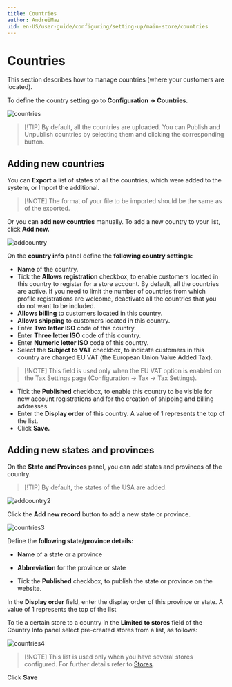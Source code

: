```yaml
---
title: Countries
author: AndreiMaz
uid: en-US/user-guide/configuring/setting-up/main-store/countries
---
```


# Countries

This section describes how to manage countries (where your customers are located).

To define the country setting go to **Configuration → Countries.**

![countries](_static/countries/countries1_1.png)

> [!TIP] By default, all the countries are uploaded. You can Publish and Unpublish countries by selecting them and clicking the corresponding button.

## Adding new countries

You can **Export** a list of states of all the countries, which were added to the system, or Import the additional.

> [!NOTE] The format of your file to be imported should be the same as of the exported.

Or you can **add new countries** manually. To add a new country to your list, click **Add new.**

![addcountry](_static/countries/addcountry.png)

On the **country info** panel define the **following country settings:**

* **Name** of the country.
* Tick the **Allows registration** checkbox, to enable customers located in this country to register for a store account. By default, all the countries are active. If you need to limit the number of countries from which profile registrations are welcome, deactivate all the countries that you do not want to be included.
* **Allows billing** to customers located in this country.
* **Allows shipping** to customers located in this country.
* Enter **Two letter ISO** code of this country.
* Enter **Three letter ISO** code of this country.
* Enter **Numeric letter ISO** code of this country.
* Select the **Subject to VAT** checkbox, to indicate customers in this country are charged EU VAT (the European Union Value Added Tax).

> [!NOTE] This field is used only when the EU VAT option is enabled on the Tax Settings page (Configuration → Tax → Tax Settings).

* Tick the **Published** checkbox, to enable this country to be visible for new account registrations and for the creation of shipping and billing addresses.
* Enter the **Display order** of this country. A value of 1 represents the top of the list.
* Click **Save.**

## Adding new states and provinces

On the **State and Provinces** panel, you can add states and provinces of the country.

> [!TIP] By default, the states of the USA are added.

![addcountry2](_static/countries/addcountry2.png)

Click the **Add new record** button to add a new state or province.

![countries3](_static/countries/countries3.png)

Define the **following state/province details:**

* **Name** of a state or a province

* **Abbreviation** for the province or state

* Tick the **Published** checkbox, to publish the state or province on the website.

In the **Display order** field, enter the display order of this province or state. A value of 1 represents the top of the list

To tie a certain store to a country in the **Limited to stores** field of the Country Info panel select pre-created stores from a list, as follows:

![countries4](_static/countries/countries4.png)

> [!NOTE] This list is used only when you have several stores configured. For further details refer to [Stores](xref:en-US/user-guide/configuring/setting-up/main-store/multiple-store).

Click **Save**